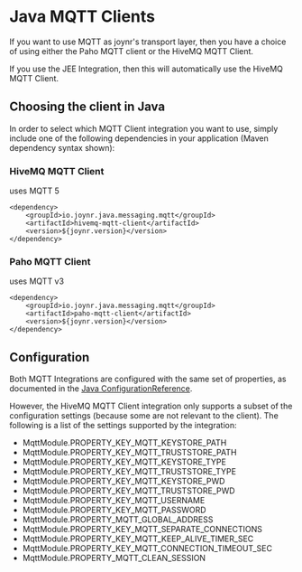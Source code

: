 # Java MQTT Clients

If you want to use MQTT as joynr's transport layer, then
you have a choice of using either the Paho MQTT client or the HiveMQ MQTT Client.

If you use the JEE Integration, then this will automatically use the HiveMQ MQTT Client.

## Choosing the client in Java

In order to select which MQTT Client integration you want to use, simply include one of the
following dependencies in your application (Maven dependency syntax shown):

### HiveMQ MQTT Client
uses MQTT 5

	<dependency>
		<groupId>io.joynr.java.messaging.mqtt</groupId>
		<artifactId>hivemq-mqtt-client</artifactId>
		<version>${joynr.version}</version>
	</dependency>

### Paho MQTT Client
uses MQTT v3

	<dependency>
		<groupId>io.joynr.java.messaging.mqtt</groupId>
		<artifactId>paho-mqtt-client</artifactId>
		<version>${joynr.version}</version>
	</dependency>

## Configuration

Both MQTT Integrations are configured with the same set of properties, as documented in the
[Java ConfigurationReference](./JavaSettings.md).

However, the HiveMQ MQTT Client integration only supports a subset of the configuration settings
(because some are not relevant to the client). The following is a list of the settings supported by
the integration:

* MqttModule.PROPERTY_KEY_MQTT_KEYSTORE_PATH
* MqttModule.PROPERTY_KEY_MQTT_TRUSTSTORE_PATH
* MqttModule.PROPERTY_KEY_MQTT_KEYSTORE_TYPE
* MqttModule.PROPERTY_KEY_MQTT_TRUSTSTORE_TYPE
* MqttModule.PROPERTY_KEY_MQTT_KEYSTORE_PWD
* MqttModule.PROPERTY_KEY_MQTT_TRUSTSTORE_PWD
* MqttModule.PROPERTY_KEY_MQTT_USERNAME
* MqttModule.PROPERTY_KEY_MQTT_PASSWORD
* MqttModule.PROPERTY_MQTT_GLOBAL_ADDRESS
* MqttModule.PROPERTY_KEY_MQTT_SEPARATE_CONNECTIONS
* MqttModule.PROPERTY_KEY_MQTT_KEEP_ALIVE_TIMER_SEC
* MqttModule.PROPERTY_KEY_MQTT_CONNECTION_TIMEOUT_SEC
* MqttModule.PROPERTY_MQTT_CLEAN_SESSION
